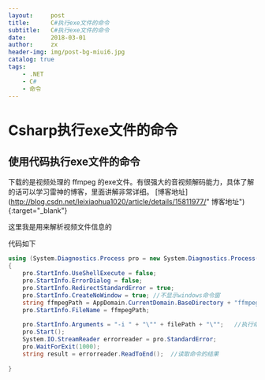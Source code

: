```yaml
---
layout:     post
title:      C#执行exe文件的命令
subtitle:   C#执行exe文件的命令
date:       2018-03-01
author:     zx
header-img: img/post-bg-miui6.jpg
catalog: true
tags:
    - .NET
    - C#
    - 命令
---
```



# Csharp执行exe文件的命令
## 使用代码执行exe文件的命令
下载的是视频处理的 ffmpeg 的exe文件。有很强大的音视频解码能力，具体了解的话可以学习雷神的博客，里面讲解非常详细。
[博客地址](http://blog.csdn.net/leixiaohua1020/article/details/15811977/" 博客地址"){:target="_blank"} 

这里我是用来解析视频文件信息的

代码如下
```C#
using (System.Diagnostics.Process pro = new System.Diagnostics.Process())
{
    pro.StartInfo.UseShellExecute = false;
    pro.StartInfo.ErrorDialog = false;
    pro.StartInfo.RedirectStandardError = true;
    pro.StartInfo.CreateNoWindow = true; //不显示windows命令窗
    string ffmpegPath = AppDomain.CurrentDomain.BaseDirectory + "ffmpeg.exe";  //获取物理路径
    pro.StartInfo.FileName = ffmpegPath;
 
    pro.StartInfo.Arguments = "-i " + "\"" + filePath + "\"";   //执行命令
    pro.Start();
    System.IO.StreamReader errorreader = pro.StandardError;
    pro.WaitForExit(1000);
    string result = errorreader.ReadToEnd();  //读取命令的结果
 
}
```